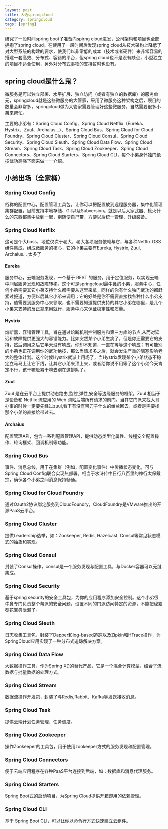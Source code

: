 ```yaml
---
layout: post
title: 大话springcloud
category: springcloud
tags: [spring]
---
```



研究了一段时间spring boot了准备向spirng cloud进发，公司架构和项目也全部拥抱了spring cloud。在使用了一段时间后发现spring cloud从技术架构上降低了对大型系统的构建的要求，使我们以非常低的成本（技术或者硬件）来非常容易的搭建一套高效、分布式、容错的平台，但spring cloud也不是没有缺点，小型独立的项目不适合使用，另外对分布式事物的支持暂时也没有。


##  spring cloud是什么鬼？

 微服务是可以独立部署、水平扩展、独立访问（或者有独立的数据库）的服务单元，springcloud就是这些微服务的大管家，采用了微服务这种架构之后，项目的数量会非常多，springcloud做为大管家需要管理好这些微服务，自然需要很多小弟来帮忙。 

 主要的小弟有：Spring Cloud Config、Spring Cloud Netflix（Eureka、Hystrix、Zuul、Archaius...）、Spring Cloud Bus、Spring Cloud for Cloud Foundry、Spring Cloud Cluster、Spring Cloud Consul、Spring Cloud Security、Spring Cloud Sleuth、Spring Cloud Data Flow、Spring Cloud Stream、Spring Cloud Task、Spring Cloud Zookeeper、Spring Cloud Connectors、Spring Cloud Starters、Spring Cloud CLI，每个小弟身怀独门绝技武功高强下面来做一一介绍。


## 小弟出场（全家桶）

### Spring Cloud Config

俗称的配置中心，配置管理工具包，让你可以把配置放到远程服务器，集中化管理集群配置，目前支持本地存储、Git以及Subversion。就是以后大家武器、枪火什么的东西都集中放到一起，别随便自己带，方便以后统一管理、升级装备。

### Spring Cloud Netflix

这可是个大boss，地位仅次于老大，老大各项服务依赖与它，与各种Netflix OSS组件集成，组成微服务的核心，它的小弟主要有Eureka, Hystrix, Zuul, Archaius... 太多了

#### Eureka

服务中心，云端服务发现，一个基于 REST 的服务，用于定位服务，以实现云端中间层服务发现和故障转移。这个可是springcloud最牛鼻的小弟，服务中心，任何小弟需要其它小弟支持什么都需要从这里来拿，同样的你有什么独门武功的都赶紧过报道，方便以后其它小弟来调用；它的好处是你不需要直接找各种什么小弟支持，值需要到服务中心来领取，也不需要知道提供支持的其它小弟在哪里，是几个小弟来支持的反正拿来用就行，服务中心来保证稳定性和质量。

#### Hystrix

熔断器，容错管理工具，旨在通过熔断机制控制服务和第三方库的节点,从而对延迟和故障提供更强大的容错能力。比如突然某个小弟生病了，但是你还需要它的支持，然后调用之后它半天没有响应，你却不知道，一直在等等这个响应；有可能别的小弟也正在调用你的武功绝技，那么当请求多之后，就会发生严重的阻塞影响老大的整体计划。这个时候Hystrix就派上用场了，当Hystrix发现某个小弟状态不稳定立马马上让它下线，让其它小弟来顶上来，或者给你说不用等了这个小弟今天肯定不行，该干嘛赶紧干嘛去别在这排队了。

#### Zuul

Zuul 是在云平台上提供动态路由,监控,弹性,安全等边缘服务的框架。Zuul 相当于是设备和 Netflix 流应用的 Web 网站后端所有请求的前门。当其它门派来找大哥办事的时候一定要先经过zuul,看下有没有带刀子什么的给兰回去，或者是需要找那个小弟的直接给带过去。

#### Archaius

配置管理API，包含一系列配置管理API，提供动态类型化属性、线程安全配置操作、轮询框架、回调机制等功能。

### Spring Cloud Bus

事件、消息总线，用于在集群（例如，配置变化事件）中传播状态变化，可与Spring Cloud Config联合实现热部署。相当于水浒传中日行八百里的神行太保戴宗，确保各个小弟之间消息保持畅通。

### Spring Cloud for Cloud Foundry

通过Oauth2协议绑定服务到CloudFoundry，CloudFoundry是VMware推出的开源PaaS云平台。

### Spring Cloud Cluster

提供Leadership选举，如：Zookeeper, Redis, Hazelcast, Consul等常见状态模式的抽象和实现。

### Spring Cloud Consul

封装了Consul操作，consul是一个服务发现与配置工具，与Docker容器可以无缝集成。

### Spring Cloud Security

基于spring security的安全工具包，为你的应用程序添加安全控制。这个小弟很牛鼻专门负责整个帮派的安全问题，设置不同的门派访问特定的资源，不能把秘籍葵花宝典泄漏了。

### Spring Cloud Sleuth

日志收集工具包，封装了Dapper和log-based追踪以及Zipkin和HTrace操作，为SpringCloud应用实现了一种分布式追踪解决方案。

### Spring Cloud Data Flow

大数据操作工具，作为Spring XD的替代产品，它是一个混合计算模型，结合了流数据与批量数据的处理方式。


### Spring Cloud Stream

数据流操作开发包，封装了与Redis,Rabbit、Kafka等发送接收消息。

### Spring Cloud Task

提供云端计划任务管理、任务调度。

### Spring Cloud Zookeeper

操作Zookeeper的工具包，用于使用zookeeper方式的服务发现和配置管理。

### Spring Cloud Connectors

便于云端应用程序在各种PaaS平台连接到后端，如：数据库和消息代理服务。

### Spring Cloud Starters

Spring Boot式的启动项目，为Spring Cloud提供开箱即用的依赖管理。

### Spring Cloud CLI

基于 Spring Boot CLI，可以让你以命令行方式快速建立云组件。